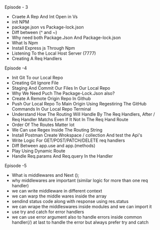 Episode - 3 

- Craete A Rep And Int Open in Vs 
- init NPM
- package.json vs Package-lock.json
- Diff between (^ and ~)
- Why need both Package.Json And Package-lock.json
- What Is Npm 
- Install Express js Through Npm 
- Listening To the Local Host Server (7777)
- Creating A Req Handlers 



Episode -4 

- Init Git To our Local Repo
- Creating Git Ignore File
- Staging And Commit Our Files In Our Local Repo 
- Why We Need Puch The Package-Lock.Json also?
- Create A Remote Origin Repo In Github
- Push Our Local Repo To Main Origin Using Regestiring The GitHub Commands In Our Local Repo Terminal
- Understand How The Routing Will Handle By The Req Handlers, After / Req Handler Matchs Even If It Not In The Req Hand Route
- Order Of The Routes Matter lot
- We Can use Regex Inside The Routing String 
- Install Postman Create Wrokspace / collection And test the Api's
- Write Logic For GET/POST/PATCH/DELETE req handlers 
- Diff Between app.use and app.(methods) 
- Play Using Dynamic Route 
- Handle Req.params And Req.query In the Handler 


Episode -5 

- What is middlewares and Next ();
- why middlewares are important (similar logic for more than one req handler)
- we can write middleware in different context
- we can warp the middle wares inside the array
- sendind status code along with response using res.status
- we can wrape the middleswares inside modules and we can import it 
- use try and catch for error handlers 
- we can use error argument also to handle errors inside common handler(/) at last to handle the error but always prefer try and catch

